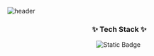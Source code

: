 
![header](https://capsule-render.vercel.app/api?type=venom&color=auto&height=300&section=header&text=Tommy052%20github&fontSize=90&fontColor=d6ace6)

<h3 align="center">✨ Tech Stack ✨</h3>
<div align="center">
  <img alt="Static Badge" src="https://img.shields.io/badge/react-hexcode%2361DAFB?style=flat&logo=react&label=lib">&nbsp
</div>


<!--
**Tommy052/Tommy052** is a ✨ _special_ ✨ repository because its `README.md` (this file) appears on your GitHub profile.

Here are some ideas to get you started:

- 🔭 I’m currently working on ...
- 🌱 I’m currently learning ...
- 👯 I’m looking to collaborate on ...
- 🤔 I’m looking for help with ...
- 💬 Ask me about ...
- 📫 How to reach me: ...
- 😄 Pronouns: ...
- ⚡ Fun fact: ...
-->
